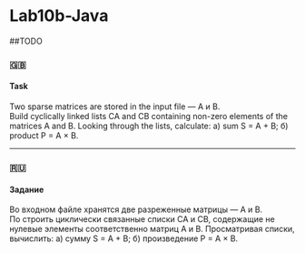 # Lab10b-Java

##TODO

### **:uk:**

#### Task
Two sparse matrices are stored in the input file — А и В.  
Build cyclically linked lists CA and CB containing non-zero elements of the matrices A and B.
Looking through the lists, calculate: 
а) sum S = A + B; 
б) product P = A × B.
___
### **:ru:**

#### Задание
Во входном файле хранятся две разреженные матрицы — А и В.  
По строить циклически связанные списки СА и СВ, содержащие не нулевые элементы 
соответственно матриц А и В. 
Просматривая списки, вычислить: 
а) сумму S = A + B; 
б) произведение P = A × B.